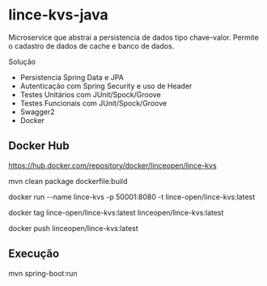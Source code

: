 # lince-kvs-java
Microservice que abstrai a persistencia de dados tipo chave-valor. 
Permite o cadastro de dados de cache e banco de dados.

Solução

* Persistencia Spring Data e JPA
* Autenticação com Spring Security e uso de Header
* Testes Unitários com JUnit/Spock/Groove
* Testes Funcionais com JUnit/Spock/Groove
* Swagger2
* Docker

## Docker Hub

https://hub.docker.com/repository/docker/linceopen/lince-kvs

mvn clean package dockerfile:build

docker run  --name lince-kvs -p 50001:8080 -t lince-open/lince-kvs:latest

docker tag lince-open/lince-kvs:latest linceopen/lince-kvs:latest

docker push linceopen/lince-kvs:latest

## Execução
mvn spring-boot:run


